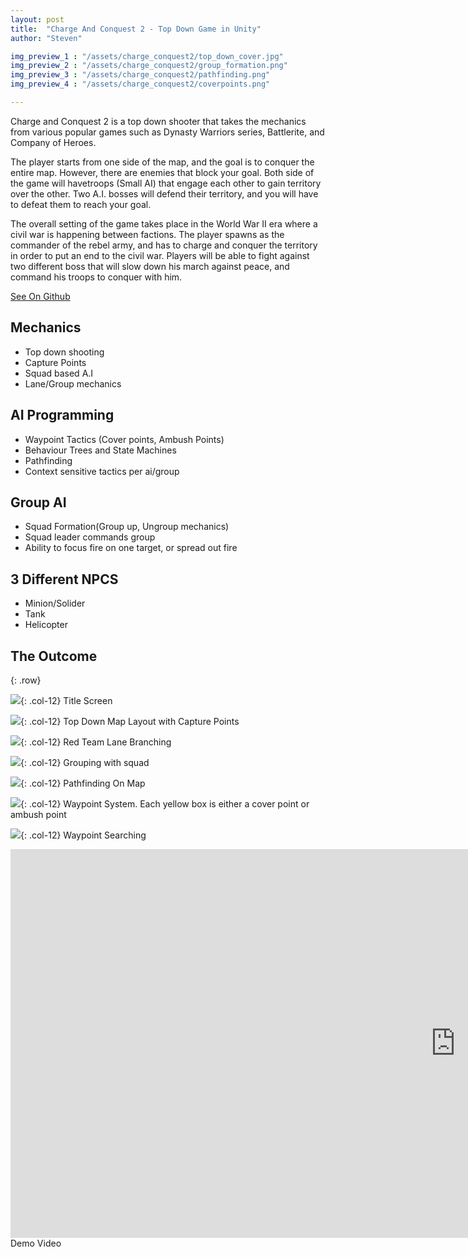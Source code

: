 ```yaml
---
layout: post
title:  "Charge And Conquest 2 - Top Down Game in Unity"
author: "Steven"

img_preview_1 : "/assets/charge_conquest2/top_down_cover.jpg"
img_preview_2 : "/assets/charge_conquest2/group_formation.png"
img_preview_3 : "/assets/charge_conquest2/pathfinding.png"
img_preview_4 : "/assets/charge_conquest2/coverpoints.png"

---
```


Charge and Conquest 2 is a top down shooter that takes the mechanics from various popular games such as Dynasty Warriors series, Battlerite, and Company of Heroes. 

The player starts from one side of the map, and the goal is to conquer the entire map. However, there are enemies that block your goal. Both side of the game will havetroops (Small AI) that engage each other to gain territory over the other. Two A.I. bosses will defend their territory, and you will have to defeat them to reach your goal. 

The overall setting of the game takes place in the World War II era where a civil war is happening between factions. The player spawns as the commander of the rebel army, and has to charge and conquer the territory in order to put an end to the civil war. Players will be able to fight against two different boss that will slow down his march against peace, and command his troops to conquer with him. 

[See On Github](https://github.com/tucci/Charge-Conquest2)

## Mechanics
- Top down shooting
- Capture Points
- Squad based A.I
- Lane/Group mechanics


## AI Programming
- Waypoint Tactics (Cover points, Ambush Points)
- Behaviour Trees and State Machines
- Pathfinding
- Context sensitive tactics per ai/group

## Group AI
- Squad Formation(Group up, Ungroup mechanics)
- Squad leader commands group
- Ability to focus fire on one target, or spread out fire

## 3 Different NPCS
- Minion/Solider
- Tank
- Helicopter


## The Outcome

{: .row}


![]({{site.url}}/assets/charge_conquest2/title_screen.png){: .col-12}
Title Screen

![]({{site.url}}/assets/charge_conquest2/top_down_cover.jpg){: .col-12}
Top Down Map Layout with Capture Points

![]({{site.url}}/assets/charge_conquest2/top_down_lanes.jpg){: .col-12}
Red Team Lane Branching

![]({{site.url}}/assets/charge_conquest2/group_formation.png){: .col-12}
Grouping with squad

![]({{site.url}}/assets/charge_conquest2/pathfinding.png){: .col-12}
Pathfinding On Map

![]({{site.url}}/assets/charge_conquest2/waypoints.png){: .col-12}
Waypoint System. Each yellow box is either a cover point or ambush point

![]({{site.url}}/assets/charge_conquest2/coverpoints.png){: .col-12}
Waypoint Searching

<iframe class="col-12" width="1423" height="622" src="https://www.youtube.com/embed/IPaKDSmjazY" frameborder="0" allow="autoplay; encrypted-media" allowfullscreen></iframe>
Demo Video